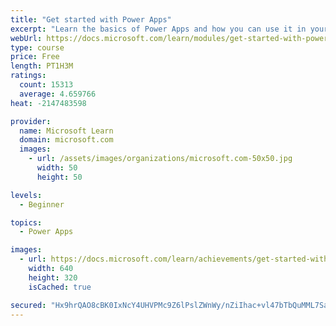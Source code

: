 ```yaml
---
title: "Get started with Power Apps"
excerpt: "Learn the basics of Power Apps and how you can use it in your organization."
webUrl: https://docs.microsoft.com/learn/modules/get-started-with-powerapps/
type: course
price: Free
length: PT1H3M
ratings:
  count: 15313
  average: 4.659766
heat: -2147483598

provider:
  name: Microsoft Learn
  domain: microsoft.com
  images:
    - url: /assets/images/organizations/microsoft.com-50x50.jpg
      width: 50
      height: 50

levels:
  - Beginner

topics:
  - Power Apps

images:
  - url: https://docs.microsoft.com/learn/achievements/get-started-with-powerapps-social.png
    width: 640
    height: 320
    isCached: true

secured: "Hx9hrQAO8cBK0IxNcY4UHVPMc9Z6lPslZWnWy/nZiIhac+vl47bTbQuMML7SawceetBs7gwhr1PBOdHVuaQIYrPOP+2N+Eh2KeX5v1sz8GDTtxVKPYN4sLOGqhveJMPcAIFGpsXpvQB0ROhDvolrMxgvG+nHZVsbUg57r8fa9u7NVC7QM0KTa804sMRziAAr3It8aSVuvtad/wEOtgQj9s6oDvCbI+7ZRXrYMKG/USeiTlCLGkH9ic52unotEencyY2y4y4sfRIzCdHy7mEYpquVOUVA4Nz34EjZiCnxg9FHPntuDeVl7M1Tc2ZqT9veJkkW4UUEoDjshpcHMaRJH6Si4uxKexZtGsNd6CorhGLjHTHIytEw9TEpe4iKFxYeVa7e8AU+a+zmmGSQkbh+H1hSa24VUp4KdXNmKMAJai3dpcTMJtQym8FKlL4s4/sH;bN75n5XfkIhaDklOqQb9Cw=="
---
```


